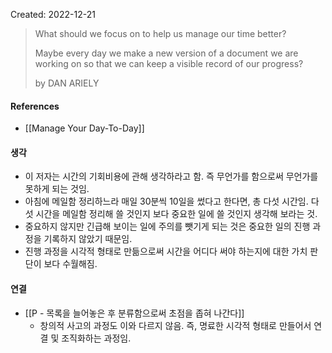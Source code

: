 Created: 2022-12-21

>What should we focus on to help us manage our time better? 
>
>Maybe every day we make a new version of a document we are working on so that we can keep a visible record of our progress?
>
>by DAN ARIELY

#### References
- [[Manage Your Day-To-Day]]

#### 생각
- 이 저자는 시간의 기회비용에 관해 생각하라고 함. 즉 무언가를 함으로써 무언가를 못하게 되는 것임.
- 아침에 메일함 정리하느라 매일 30분씩 10일을 썼다고 한다면, 총 다섯 시간임. 다섯 시간을 메일함 정리해 쓸 것인지 보다 중요한 일에 쓸 것인지 생각해 보라는 것. 
- 중요하지 않지만 긴급해 보이는 일에 주의를 뺏기게 되는 것은 중요한 일의 진행 과정을 기록하지 않았기 때문임.
- 진행 과정을 시각적 형태로 만듦으로써 시간을 어디다 써야 하는지에 대한 가치 판단이 보다 수월해짐.  

#### 연결
- [[P - 목록을 늘어놓은 후 분류함으로써 초점을 좁혀 나간다]]
    - 창의적 사고의 과정도 이와 다르지 않음. 즉, 명료한 시각적 형태로 만들어서 연결 및 조직화하는 과정임. 
